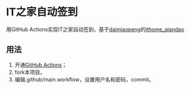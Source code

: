 # IT之家自动签到
用GitHub Actions实现IT之家自动签到，基于[daimiaopeng](https://github.com/daimiaopeng)的[ithome_qiandao](https://github.com/daimiaopeng/ithome_qiandao)

## 用法
1. 开通[GitHub Actions](https://github.com/features/actions)；
2. fork本项目。
3. 编辑.github/main.workflow，设置用户名和密码，commit。
